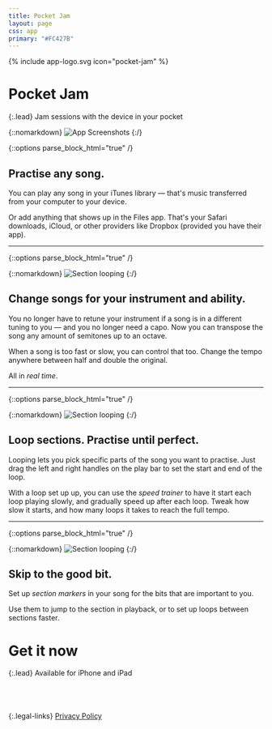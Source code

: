 ```yaml
---
title: Pocket Jam
layout: page
css: app
primary: "#FC427B"
---
```


{% include app-logo.svg icon="pocket-jam" %}

# Pocket Jam

{:.lead}
Jam sessions with the device in your pocket

{::nomarkdown}
<img class="promo" src="/assets/pocket-jam/promo.png" alt="App Screenshots">
{:/}

{::options parse_block_html="true" /}

## Practise any song.

You can play any song in your iTunes library &mdash; that's music transferred from your computer to your device.

Or add anything that shows up in the Files app. That's your Safari downloads, iCloud, or other providers like Dropbox (provided you have their app).

---

{::options parse_block_html="true" /}

<div class="block">

{::nomarkdown}
<img class="preview" src="/assets/pocket-jam/preview-1.png" alt="Section looping">
{:/}

<div class="block__content">

## Change songs for your instrument and ability.

You no longer have to retune your instrument if a song is in a different tuning to you &mdash; and you no longer need a capo. Now you can transpose the song any amount of semitones up to an octave.

When a song is too fast or slow, you can control that too. Change the tempo anywhere between half and double the original.

All in _real time_.

</div>

</div>

---

{::options parse_block_html="true" /}

<div class="block block--reverse">

{::nomarkdown}
<img class="preview preview--bottom" src="/assets/pocket-jam/preview-2.png" alt="Section looping">
{:/}

<div class="block__content">

## Loop sections. Practise until perfect.

Looping lets you pick specific parts of the song you want to practise. Just drag the left and right handles on the play bar to set the start and end of the loop.

With a loop set up up, you can use the _speed trainer_ to have it start each loop playing slowly, and gradually speed up after each loop. Tweak how slow it starts, and how many loops it takes to reach the full tempo.

</div>

</div>

---

{::options parse_block_html="true" /}

<div class="block block">

{::nomarkdown}
<img class="preview" src="/assets/pocket-jam/preview-3.png" alt="Section looping">
{:/}

<div class="block__content">

## Skip to the good bit.

Set up _section markers_ in your song for the bits that are important to you.

Use them to jump to the section in playback, or to set up loops between sections faster.

</div>

</div>

# Get it now

{:.lead}
Available for iPhone and iPad

<div class="store-links">
  <a href="https://itunes.apple.com/us/app/pocket-jam/id1153284525?mt=8" style="display:inline-block;overflow:hidden;background:url(https://linkmaker.itunes.apple.com/en-gb/badge-lrg.svg?releaseDate=2016-09-17&kind=iossoftware&bubble=ios_apps) no-repeat;width:135px;height:40px;"></a>

{:.legal-links}
[Privacy Policy](/privacy)

</div>

